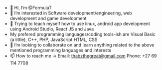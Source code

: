 - 👋 Hi, I’m @FormulaT
- 👀 I’m interested in Software development/engineering, web development and game development
- 🌱 Trying to teach myself how to use linux, android app development using Android Studio, React JS and Java
- My prefered programming languages/coding tools-ish are Visual Basic (a little), C++, PHP, JavaScript HTML, CSS
- 💞️ I’m looking to collaborate on and learn anything related to the above mentioned programming languages and interests
- 📫 How to reach me -> Email: thabzthegreat@gmail.com Phone: +27 69 114 7708 

